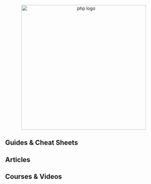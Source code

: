 <p align="center">
  <img width="400" src="https://laracasts.com/images/series/squares/the-php-practitioner.jpg"  alt="php logo">
</p>

## Guides & Cheat Sheets

## Articles

## Courses & Videos
